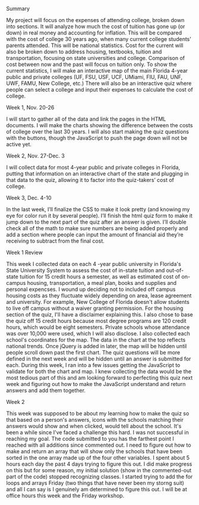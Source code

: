 Summary

My project will focus on the expenses of attending college, broken down into sections. It will analyze how much the cost of tuition has gone up (or down) in real money and accounting for inflation. This will be compared with the cost of college 30 years ago, when many current college students’ parents attended. This will be national statistics. Cost for the current will also be broken down to address housing, textbooks, tuition and transportation, focusing on state universities and college. Comparison of cost between now and the past will focus on tuition only. To show the current statistics, I will make an interactive map of the main Florida 4-year public and private colleges (UF, FSU, USF, UCF, UMiami, FIU, FAU, UNF, UWF, FAMU, New College, etc.) There will also be an interactive quiz where people can select a college and input their expenses to calculate the cost of college. 

Week 1, Nov. 20-26

I will start to gather all of the data and link the pages in the HTML documents. I will make the charts showing the difference between the costs of college over the last 30 years. I will also start making the quiz questions with the buttons, though the JavaScript to push the page down will not be active yet.


Week 2, Nov. 27-Dec. 3

I will collect data for most 4-year public and private colleges in Florida, putting that information on an interactive chart of the state and plugging in that data to the quiz, allowing it to factor into the quiz-takers’ cost of college.

Week 3, Dec. 4-10

In the last week, I’ll finalize the CSS to make it look pretty (and knowing my eye for color run it by several people). I’ll finish the html quiz form to make it jump down to the next part of the quiz after an answer is given. I’ll double check all of the math to make sure numbers are being added properly and add a section where people can input the amount of financial aid they’re receiving to subtract from the final cost.

Week 1 Review

This week I collected data on each 4 -year public university in Florida's State University System to assess the cost of in-state tuition and out-of-state tuition for 15 credit hours a semester, as well as estimated cost of on-campus housing, transportation, a meal plan, books and supplies and personal expencses. I wound up deciding not to included off campus housing costs as they fluctuate widely depending on area, lease agreement and university. For example, New College of Florida doesn't allow students to live off campus without a waiver granting permission. For the housing section of the quiz, I'll have a disclaimer explaining this. I also chose to base the quiz off 15 credit hours because most degree programs are 120 credit hours, which would be eight semesters. Private schools whose attendance was over 10,000 were used, which I will also disclose. I also collected each school's coordinates for the map. The data in the chart at the top reflects national trends. Once jQuery is added in later, the map will be hidden until people scroll down past the first chart. The quiz questions will be more defined in the next week and will be hidden until an answer is submitted for each. During this week, I ran into a few issues getting the JavaScript to validate for both the chart and map. I knew collecting the data would be the most tedious part of this and am looking forward to perfecting this quiz next week and figuring out how to make the JavaScript understand and return answers and add them together. 


Week 2

This week was supposed to be about my learning how to make the quiz so that based on a person's answers, icons with the schools matching their answers would show and when clicked, would tell about the school. It's been a while since I've faced a challenge this hard. I was not successful in reaching my goal. The code submitted to you has the farthest point I reached with all additions since commented out. I need to figure out how to make and return an array that will show only the schools that have been sorted in the one array made up of the four other variables. I spent about 5 hours each day the past 4 days trying to figure this out. I did make progress on this but for some reason, my initial solution (show in the commented-out part of the code) stopped recognizing classes. I started trying to add the for loops and arrays Friday (two things that have never been my storng suit) and all I can say is I genuinely am determined to figure this out. I will be at office hours this week and the Friday workshop. 
